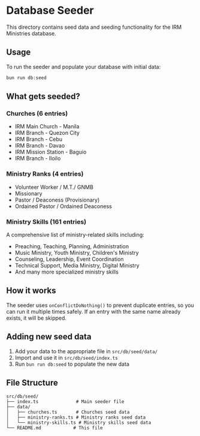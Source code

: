 # Database Seeder

This directory contains seed data and seeding functionality for the IRM Ministries database.

## Usage

To run the seeder and populate your database with initial data:

```bash
bun run db:seed
```

## What gets seeded?

### Churches (6 entries)

- IRM Main Church - Manila
- IRM Branch - Quezon City
- IRM Branch - Cebu
- IRM Branch - Davao
- IRM Mission Station - Baguio
- IRM Branch - Iloilo

### Ministry Ranks (4 entries)

- Volunteer Worker / M.T./ GNMB
- Missionary
- Pastor / Deaconess (Provisionary)
- Ordained Pastor / Ordained Deaconess

### Ministry Skills (161 entries)

A comprehensive list of ministry-related skills including:

- Preaching, Teaching, Planning, Administration
- Music Ministry, Youth Ministry, Children's Ministry
- Counseling, Leadership, Event Coordination
- Technical Support, Media Ministry, Digital Ministry
- And many more specialized ministry skills

## How it works

The seeder uses `onConflictDoNothing()` to prevent duplicate entries, so you can run it multiple times safely. If an entry with the same name already exists, it will be skipped.

## Adding new seed data

1. Add your data to the appropriate file in `src/db/seed/data/`
2. Import and use it in `src/db/seed/index.ts`
3. Run `bun run db:seed` to populate the new data

## File Structure

```
src/db/seed/
├── index.ts              # Main seeder file
├── data/
│   ├── churches.ts       # Churches seed data
│   ├── ministry-ranks.ts # Ministry ranks seed data
│   └── ministry-skills.ts # Ministry skills seed data
└── README.md            # This file
```
